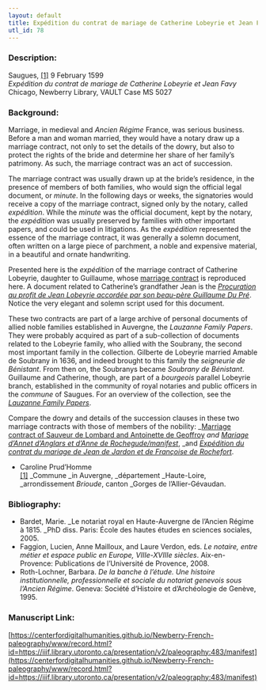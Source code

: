```yaml
---
layout: default
title: Expédition du contrat de mariage de Catherine Lobeyrie et Jean Favy
utl_id: 78
---
```


### Description:

Saugues, <a id="_ftnref1">[[1]](#_ftn1)</a> 9 February 1599<br>
_Expédition du contrat de mariage de Catherine Lobeyrie et Jean Favy_<br>
Chicago, Newberry Library, VAULT Case MS 5027

### Background:

Marriage, in medieval and _Ancien Régime_ France, was serious business. Before a man and woman married, they would have a notary draw up a marriage contract, not only to set the details of the dowry, but also to protect the rights of the bride and determine her share of her family’s patrimony. As such, the marriage contract was an act of succession.

The marriage contract was usually drawn up at the bride’s residence, in the presence of members of both families, who would sign the official legal document, or _minute_. In the following days or weeks, the signatories would receive a copy of the marriage contract, signed only by the notary, called _expédition_. While the _minute_ was the official document, kept by the notary, the _expédition_ was usually preserved by families with other important papers, and could be used in litigations. As the _expédition_ represented the essence of the marriage contract, it was generally a solemn document, often written on a large piece of parchment, a noble and expensive material, in a beautiful and ornate handwriting.

Presented here is the _expédition_ of the marriage contract of Catherine Lobeyrie, daughter to Guillaume, whose [marriage contract](https://paleography.library.utoronto.ca/islandora/object/paleography%3A476#c31cc890-890b-4d9d-91c7-05d457683358) is reproduced here. A document related to Catherine’s grandfather Jean is the [_Procuration au profit de Jean Lobeyrie accordée par son beau-père Guillaume Du Pré_](https://paleography.library.utoronto.ca/islandora/object/paleography%3A499#150c2ea9-6770-4f22-9478-d771e4f006c0). Notice the very elegant and solemn script used for this document.

These two contracts are part of a large archive of personal documents of allied noble families established in Auvergne, the _Lauzanne Family Papers_. They were probably acquired as part of a sub-collection of documents related to the Lobeyrie family, who allied with the Soubrany, the second most important family in the collection. Gilberte de Lobeyrie married Amable de Soubrany in 1636, and indeed brought to this family the _seigneurie de Bénistant_. From then on, the Soubranys became _Soubrany de Bénistant_. Guillaume and Catherine, though, are part of a _bourgeois_ parallel Lobeyrie branch, established in the community of royal notaries and public officers in the _commune_ of Saugues. For an overview of the collection, see the <a href="http://newberry.org/lauzanne-family-papers">_Lauzanne Family Papers_</a>.

Compare the dowry and details of the succession clauses in these two marriage contracts with those of members of the nobility: _[Marriage contract of Sauveur de Lombard and Antoinette de Geoffroy](https://paleography.library.utoronto.ca/islandora/object/paleography%3A464#b08acd2b-925e-4386-9375-df5790337bce) _and [_Mariage d’Annet d’Anglars et d’Anne de Rochegude_/manifest](https://centerfordigitalhumanities.github.io/Newberry-French-paleography/www/record.html?id=https://iiif.library.utoronto.ca/presentation/v2/paleography:487#ee1d4f62-d324-45e4-b528-d23c2d008917)_, _and [_Expédition du contrat du mariage de Jean de Jardon et de Françoise de Rochefort_](https://paleography.library.utoronto.ca/islandora/object/paleography%3A484#52b4dfe1-d5f3-487c-9d00-866b691aed6b).

- Caroline Prud’Homme<br>
<a id="_ftn1">[[1]](#_ftnref1)</a> _Commune _in Auvergne, _département _Haute-Loire, _arrondissement _Brioude_, canton _Gorges de l’Allier-Gévaudan.

### Bibliography:

- Bardet, Marie. _Le notariat royal en Haute-Auvergne de l’Ancien Régime à 1815. _PhD diss. Paris: École des hautes études en sciences sociales, 2005.
- Faggion, Lucien, Anne Mailloux, and Laure Verdon, eds. _Le notaire, entre métier et espace public en Europe, VIIIe-XVIIIe siècles_. Aix-en-Provence: Publications de l’Université de Provence, 2008.
- Roth-Lochner, Barbara. _De la banche à l’étude. Une histoire institutionnelle, professionnelle et sociale du notariat genevois sous l’Ancien Régime_. Geneva: Société d’Histoire et d’Archéologie de Genève, 1995.

### Manuscript Link:

[https://centerfordigitalhumanities.github.io/Newberry-French-paleography/www/record.html?id=https://iiif.library.utoronto.ca/presentation/v2/paleography:483/manifest](https://centerfordigitalhumanities.github.io/Newberry-French-paleography/www/record.html?id=https://iiif.library.utoronto.ca/presentation/v2/paleography:483/manifest)
